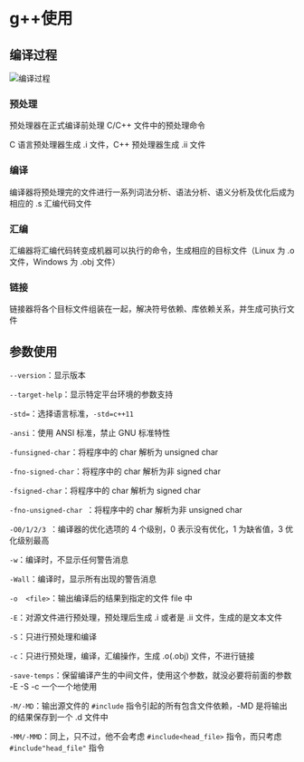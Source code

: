 # g++使用

## 编译过程

![编译过程](https://images2015.cnblogs.com/blog/858860/201704/858860-20170403135206597-2040231564.png)


### 预处理

预处理器在正式编译前处理 C/C++ 文件中的预处理命令

C 语言预处理器生成 .i 文件，C++ 预处理器生成 .ii 文件

### 编译

编译器将预处理完的文件进行一系列词法分析、语法分析、语义分析及优化后成为相应的 .s 汇编代码文件

### 汇编

汇编器将汇编代码转变成机器可以执行的命令，生成相应的目标文件（Linux 为 .o 文件，Windows 为 .obj 文件）

### 链接

链接器将各个目标文件组装在一起，解决符号依赖、库依赖关系，并生成可执行文件



## 参数使用

`--version`：显示版本

`--target-help`：显示特定平台环境的参数支持

`-std=`：选择语言标准，`-std=c++11`

`-ansi`：使用 ANSI 标准，禁止 GNU 标准特性

`-funsigned-char`：将程序中的 char 解析为 unsigned char

`-fno-signed-char`：将程序中的 char 解析为非 signed char

`-fsigned-char`：将程序中的 char 解析为 signed char

`-fno-unsigned-char `：将程序中的 char 解析为非 unsigned char

`-O0/1/2/3 `：编译器的优化选项的 4 个级别，0 表示没有优化，1 为缺省值，3 优化级别最高

`-w`：编译时，不显示任何警告消息

`-Wall`：编译时，显示所有出现的警告消息

`-o  <file>`：输出编译后的结果到指定的文件 file 中

`-E`：对源文件进行预处理，预处理后生成 .i 或者是 .ii 文件，生成的是文本文件

`-S`：只进行预处理和编译

`-c`：只进行预处理，编译，汇编操作，生成 .o(.obj) 文件，不进行链接

`-save-temps`：保留编译产生的中间文件，使用这个参数，就没必要将前面的参数 -E  -S  -c  一个一个地使用

`-M/-MD`：输出源文件的 `#include` 指令引起的所有包含文件依赖，-MD 是将输出的结果保存到一个 .d 文件中

`-MM/-MMD`：同上，只不过，他不会考虑 `#include<head_file>` 指令，而只考虑 `#include"head_file"` 指令
